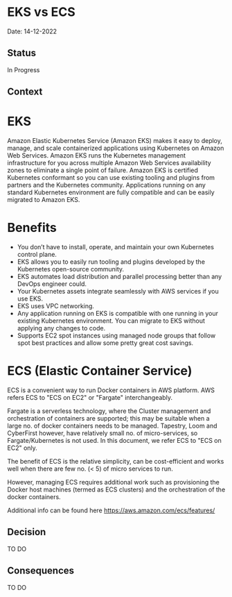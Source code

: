 # EKS vs ECS

Date: 14-12-2022

## Status

In Progress

## Context

# EKS

Amazon Elastic Kubernetes Service (Amazon EKS) makes it easy to deploy, manage, and scale containerized applications using Kubernetes on Amazon Web Services. Amazon EKS runs the Kubernetes management infrastructure for you across multiple Amazon Web Services availability zones to eliminate a single point of failure. Amazon EKS is certified Kubernetes conformant so you can use existing tooling and plugins from partners and the Kubernetes community. Applications running on any standard Kubernetes environment are fully compatible and can be easily migrated to Amazon EKS.

# Benefits
- You don’t have to install, operate, and maintain your own Kubernetes control plane.
- EKS allows you to easily run tooling and plugins developed by the Kubernetes open-source community. 
- EKS automates load distribution and parallel processing better than any DevOps engineer could.
- Your Kubernetes assets integrate seamlessly with AWS services if you use EKS.
- EKS uses VPC networking.
- Any application running on EKS is compatible with one running in your existing Kubernetes environment. You can migrate to EKS without applying any changes to code.
- Supports EC2 spot instances using managed node groups that follow spot best practices and allow some pretty great cost savings. 

# ECS (Elastic Container Service)

ECS is a convenient way to run Docker containers in AWS platform. AWS refers ECS to "ECS on EC2" or "Fargate" interchangeably.

Fargate is a serverless technology, where the Cluster management and orchestration of containers are supported; this may be suitable when a large no. of docker containers needs to be managed.
Tapestry, Loom and CyberFirst however, have relatively small no. of micro-services, so Fargate/Kubernetes is not used. In this document, we refer ECS to "ECS on EC2" only.

The benefit of ECS is the relative simplicity, can be cost-efficient and works well when there are few no. (< 5) of micro services to run. 

However, managing ECS requires additional work such as provisioning the Docker host machines (termed as ECS clusters) and the orchestration of the docker containers.

Additional info can be found here https://aws.amazon.com/ecs/features/

## Decision

TO DO

## Consequences

TO DO
